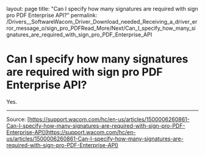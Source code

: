layout: page
title: "Can I specify how many signatures are required with sign pro PDF Enterprise API?"
permalink: /Drivers__SoftwareWacom_Driver_Download_needed_Receiving_a_driver_error_message_o/sign_pro_PDFRead_More/Next/Can_I_specify_how_many_signatures_are_required_with_sign_pro_PDF_Enterprise_API

# Can I specify how many signatures are required with sign pro PDF Enterprise API?

Yes.

---
Source: [https://support.wacom.com/hc/en-us/articles/1500006260861-Can-I-specify-how-many-signatures-are-required-with-sign-pro-PDF-Enterprise-API](https://support.wacom.com/hc/en-us/articles/1500006260861-Can-I-specify-how-many-signatures-are-required-with-sign-pro-PDF-Enterprise-API)

